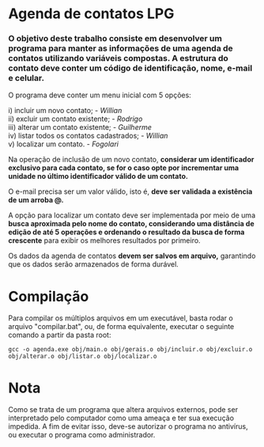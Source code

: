 # Agenda de contatos LPG

### O objetivo deste trabalho consiste em desenvolver um programa para manter as informações de uma agenda de contatos utilizando variáveis compostas. A estrutura do contato deve conter um código de identificação, nome, e-mail e celular. 

O programa deve conter um menu inicial com 5 opções: 

i) incluir um novo contato; - *Willian* <br/>
ii) excluir um contato existente; - *Rodrigo* <br/>
iii) alterar um contato existente; - *Guilherme* <br/>
iv) listar todos os contatos cadastrados; - *Willian* <br/>
v) localizar um contato. - *Fogolari* <br/>

Na operação de inclusão de um novo contato, **considerar um identificador exclusivo para cada contato, se for o  caso opte por incrementar uma unidade no último identificador válido de um contato.** 

O e-mail precisa ser um valor válido, isto é, **deve ser validada a existência de um arroba @.** 

A opção para localizar um contato deve ser implementada por meio de uma **busca aproximada pelo nome do contato, considerando uma distância de edição de até 5 operações e ordenando o resultado da busca de forma crescente** para exibir os melhores resultados por primeiro. 

Os dados da agenda de contatos **devem ser salvos em arquivo,** garantindo que os dados serão armazenados de forma durável.

# Compilação

Para compilar os múltiplos arquivos em um executável, basta rodar o arquivo "compilar.bat", ou, de forma equivalente, executar o seguinte comando a partir da pasta root:

```
gcc -o agenda.exe obj/main.o obj/gerais.o obj/incluir.o obj/excluir.o obj/alterar.o obj/listar.o obj/localizar.o
```

# Nota

Como se trata de um programa que altera arquivos externos, pode ser interpretado pelo computador como uma ameaça e ter sua execução impedida. A fim de evitar isso, deve-se autorizar o programa no antivírus, ou executar o programa como administrador.
